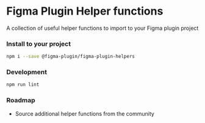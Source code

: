 # Figma Plugin Helper functions
A collection of useful helper functions to import to your Figma plugin project

### Install to your project
```bash
npm i --save @figma-plugin/figma-plugin-helpers
```

### Development
```bash
npm run lint
```

### Roadmap
- Source additional helper functions from the community
